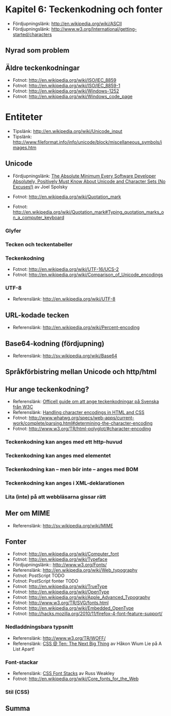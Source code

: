 # Kapitel 6: Teckenkodning och fonter

 * Fördjupningslänk: http://en.wikipedia.org/wiki/ASCII
 * Fördjupningslänk: http://www.w3.org/International/getting-started/characters

## Nyrad som problem
## Äldre teckenkodningar

 * Fotnot: http://en.wikipedia.org/wiki/ISO/IEC_8859
 * Fotnot: http://en.wikipedia.org/wiki/ISO/IEC_8859-1
 * Fotnot: http://en.wikipedia.org/wiki/Windows-1252
 * Fotnot: http://en.wikipedia.org/wiki/Windows_code_page

# Entiteter

 * Tipslänk: http://en.wikipedia.org/wiki/Unicode_input
 * Tipslänk: http://www.fileformat.info/info/unicode/block/miscellaneous_symbols/images.htm

## Unicode

 * Fördjupningslänk: [The Absolute Minimum Every Software Developer Absolutely, Positively Must Know About Unicode and Character Sets (No Excuses!)](http://www.joelonsoftware.com/articles/Unicode.html) av Joel Spolsky

 * Fotnot: http://en.wikipedia.org/wiki/Quotation_mark
 * Fotnot: http://en.wikipedia.org/wiki/Quotation_mark#Typing_quotation_marks_on_a_computer_keyboard

### Glyfer
### Tecken och teckentabeller
### Teckenkodning

 * Fotnot: http://en.wikipedia.org/wiki/UTF-16/UCS-2
 * Fotnot: http://en.wikipedia.org/wiki/Comparison_of_Unicode_encodings

### UTF-8

 * Referenslänk: http://en.wikipedia.org/wiki/UTF-8

## URL-kodade tecken

 * Referenslänk: http://en.wikipedia.org/wiki/Percent-encoding

## Base64-kodning (fördjupning)

 * Referenslänk: http://sv.wikipedia.org/wiki/Base64

## Språkförbistring mellan Unicode och http/html

## Hur ange teckenkodning?

 * Referenslänk: [Officell guide om att ange teckenkodningar på Svenska från W3C](http://www.w3c.se/resources/office/translations/articles/i18n/O-charset_100805.sv.utf8.html)
 * Referenslänk: [Handling character encodings in HTML and CSS](http://www.w3.org/International/tutorials/tutorial-char-enc/)
 * Fotnot: http://www.whatwg.org/specs/web-apps/current-work/complete/parsing.html#determining-the-character-encoding
 * Fotnot: http://www.w3.org/TR/html-polyglot/#character-encoding

### Teckenkodning kan anges med ett http-huvud
### Teckenkodning kan anges med elementet <meta>
### Teckenkodning kan – men bör inte – anges med BOM
### Teckenkodning kan anges i XML-deklarationen
### Lita (inte) på att webbläsarna gissar rätt

## Mer om MIME

 * Referenslänk: http://sv.wikipedia.org/wiki/MIME

## Fonter

 * Fotnot: http://en.wikipedia.org/wiki/Computer_font
 * Fotnot: http://en.wikipedia.org/wiki/Typeface
 * Fördjupningslänk:: http://www.w3.org/Fonts/
 * Referenslänk: http://en.wikipedia.org/wiki/Web_typography
 * Fotnot: PostScript TODO
 * Fotnot: PostScript fonter TODO
 * Fotnot: http://en.wikipedia.org/wiki/TrueType
 * Fotnot: http://en.wikipedia.org/wiki/OpenType
 * Fotnot: http://en.wikipedia.org/wiki/Apple_Advanced_Typography
 * Fotnot: http://www.w3.org/TR/SVG/fonts.html
 * Fotnot: http://en.wikipedia.org/wiki/Embedded_OpenType
 * Fotnot: http://hacks.mozilla.org/2010/11/firefox-4-font-feature-support/

### Nedladdningsbara typsnitt

 * Referenslänk: http://www.w3.org/TR/WOFF/
 * Referenslänk: [CSS @ Ten: The Next Big Thing](http://www.alistapart.com/articles/cssatten) av Håkon Wium Lie på A List Apart!

### Font-stackar

 * Referenslänk: [CSS Font Stacks](http://www.maxdesign.com.au/articles/font-stacks/) av Russ Weakley
 * Fotnot: http://en.wikipedia.org/wiki/Core_fonts_for_the_Web

### Stil (CSS)

## Summa



